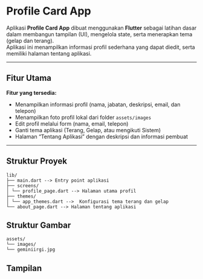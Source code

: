 # Profile Card App

Aplikasi **Profile Card App** dibuat menggunakan **Flutter** sebagai latihan dasar dalam membangun tampilan (UI), mengelola state, serta menerapkan tema (gelap dan terang).  
Aplikasi ini menampilkan informasi profil sederhana yang dapat diedit, serta memiliki halaman tentang aplikasi.

---

## Fitur Utama

**Fitur yang tersedia:**
-  Menampilkan informasi profil (nama, jabatan, deskripsi, email, dan telepon)
-  Menampilkan foto profil lokal dari folder `assets/images`
-  Edit profil melalui form (nama, email, telepon)
-  Ganti tema aplikasi (Terang, Gelap, atau mengikuti Sistem)
-  Halaman “Tentang Aplikasi” dengan deskripsi dan informasi pembuat

---

## Struktur Proyek

```
lib/
├── main.dart --> Entry point aplikasi
├── screens/
│ └── profile_page.dart --> Halaman utama profil
├── themes/
│ └── app_themes.dart -->  Konfigurasi tema terang dan gelap
└── about_page.dart --> Halaman tentang aplikasi
```

## Struktur Gambar

```
assets/
└── images/
└── geminiirgi.jpg
```

## Tampilan 

